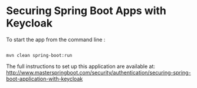 Securing Spring Boot Apps with Keycloak
=================================================

To start the app from the command line :
```

mvn clean spring-boot:run

```
The full instructions to set up this application are available at: http://www.masterspringboot.com/security/authentication/securing-spring-boot-application-with-keycloak
 
